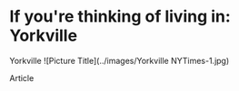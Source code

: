 If you're thinking of living in: Yorkville
===
Yorkville
![Picture Title](../images/Yorkville NYTimes-1.jpg)

Article
